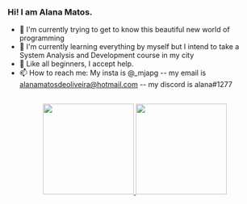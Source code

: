 ### Hi! I am Alana Matos.



- 🔭 I'm currently trying to get to know this beautiful new world of programming
- 🌱 I'm currently learning everything by myself but I intend to take a System Analysis and Development course in my city
- 🤔 Like all beginners, I accept help.
- 📫 How to reach me: My insta is @_mjapg  --  my email is alanamatosdeoliveira@hotmail.com  --  my discord is alana#1277

##

<div align = "center">
  <a href="https://github.com/alanamatos">
  <img height = "180em" src = "https://github-readme-stats.vercel.app/api?username=alanamatos&show_icons=true&theme=dracula&include_all_commits=true&count_private=true" />
  <img height = "180em" src = "https://github-readme-stats.vercel.app/api/top-langs/?username=alanamatos&layout=compact&langs_count=7&theme=dracula" />
</div>
  

